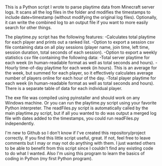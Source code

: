 This is a Python script I wrote to parse playtime data from Minecraft server logs. It scans all the log files in the folder and modifies the timestamps to include date+timestamp (without modifying the original log files). Optionally, it can write the combined log to an output file if you want to more easily search for other things.

The playtime.py script has the following features:
-Calculates total playtime for each player and prints out a ranked list.
-Option to export a session csv file containing data on all play sessions (player name, join time, left time, session duration, total seconds of each session).
-Option to export a weekly statistics csv file containing the following data:
  -Total server playtime for each week (in human-readable format as well as total seconds and hours).
  -Hourly time-of-day playtime for each week (in hours). This is an average for the week, but summed for each player, so it effectively calculates average number of players online for each hour of the day.
  -Total player playtime for each week (in human-readable format as well as total seconds and hours). There is a separate table of data for each individual player.

The exe file was compiled using pyinstaller and should work on any Windows machine. Or you can run the playtime.py script using your favorite Python interpreter. The readFiles.py script is automatically called by the main playtime.py script, but if all you wanted to do was output a merged log file with dates added to the timestamps, you could run readFiles.py independently.

I'm new to Github so I don't know if I've created this repository/project correctly. If you find this little script useful, great. If not, feel free to leave comments but I may or may not do anything with them. I just wanted others to be able to benefit from this script since I couldn't find any existing code to do what I wanted. Also I'm using this program to learn the basics of coding in Python (my first Python program).
